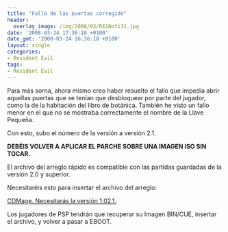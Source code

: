 ```yaml
---
title: "Fallo de las puertas corregido"
header:
  overlay_image: /img/2008/03/RE1Noti31.jpg
date: '2008-03-24 17:36:18 +0100'
date_gmt: '2008-03-24 16:36:18 +0100'
layout: single
categories:
- Resident Evil
tags:
- Resident Evil
---
```

Para más sorna, ahora mismo creo haber resuelto el fallo que impedía abrir aquellas puertas 
que se tenían que desbloquear por parte del jugador, como la de la habitación del libro de 
botánica. También he visto un fallo menor en el que no se mostraba correctamente el nombre 
de la Llave Pequeña.

Con esto, subo el número de la versión a versión 2.1.

**DEBÉIS VOLVER A APLICAR EL PARCHE SOBRE UNA IMAGEN ISO SIN TOCAR.**

El archivo del arreglo rápido es compatible con las partidas guardadas de la versión 2.0 y superior.

Necesitaréis esto para insertar el archivo del arreglo:

<a href="http://www.geocities.com/cdmage/">CDMage. Necesitarás la versión 1.02.1.</a>

Los jugadores de PSP tendrán que recuperar su Imagen BIN/CUE, insertar el archivo, y volver a pasar a EBOOT.

